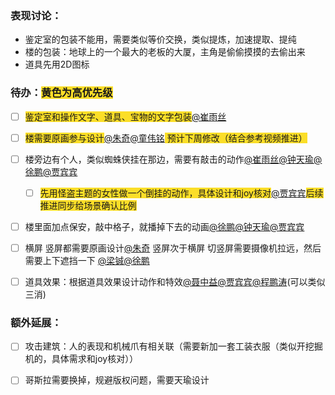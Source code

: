 ### 表现讨论：
+ 鉴定室的包装不能用，需要类似等价交换，类似提炼，加速提取、提纯
+ 楼的包装：地球上的一个最大的老板的大厦，主角是偷偷摸摸的去偷出来
+ 道具先用2D图标

### 待办：<font style="background-color:#FBDE28;">黄色为高优先级</font>
- [ ] <font style="background-color:#FBDE28;">鉴定室和操作文字、道具、宝物的文字包装</font>[@崔雨丝](undefined/hongling77)
- [ ] <font style="background-color:#FBDE28;">楼需要原画参与设计</font>[@朱奇](undefined/u41884745)[@童伟铭](undefined/tongweiming-npjml)<font style="background-color:#FBDE28;"> 预计下周修改（结合参考视频推进）</font>
- [ ] 楼旁边有个人，类似蜘蛛侠挂在那边，需要有敲击的动作[@崔雨丝](undefined/hongling77)[@钟天瑜](undefined/ks0d8o)[@徐鹏](undefined/xupeng-lnn8q)[@贾宾宾](undefined/u41884774)
    - [ ] <font style="background-color:#FBDE28;">先用怪盗主题的女性做一个倒挂的动作，具体设计和joy核对</font>[@贾宾宾](undefined/u41884774)<font style="background-color:#FBDE28;">后续推进同步给场景确认比例</font>
- [ ] 楼里面加点保安，敲中格子，就播掉下去的动画[@徐鹏](undefined/xupeng-lnn8q)[@钟天瑜](undefined/ks0d8o)[@贾宾宾](undefined/u41884774)
- [ ] 横屏 竖屏都需要原画设计[@朱奇](undefined/u41884745) 竖屏次于横屏 切竖屏需要摄像机拉远，然后需要上下遮挡一下 [@梁铖](undefined/38oke2zv)[@徐鹏](undefined/xupeng-lnn8q)
- [ ] 道具效果：根据道具效果设计动作和特效[@聂中益](undefined/niezhongyi)[@贾宾宾](undefined/u41884774)[@程鹏涛](undefined/chengpengtao-00l2t)(可以类似三消)



### 额外延展：
- [ ] 攻击建筑：人的表现和机械爪有相关联（需要新加一套工装衣服（类似开挖掘机的，具体需求和joy核对））
- [ ] 哥斯拉需要换掉，规避版权问题，需要天瑜设计

